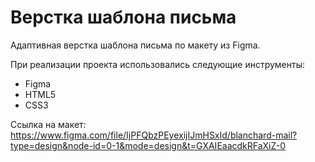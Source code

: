 # Верстка шаблона письма
Адаптивная верстка шаблона письма по макету из Figma.

При реализации проекта использовались следующие инструменты:
* Figma
* HTML5
* CSS3

Ссылка на макет: https://www.figma.com/file/IjPFQbzPEyexijIJmHSxId/blanchard-mail?type=design&node-id=0-1&mode=design&t=GXAIEaacdkRFaXiZ-0
